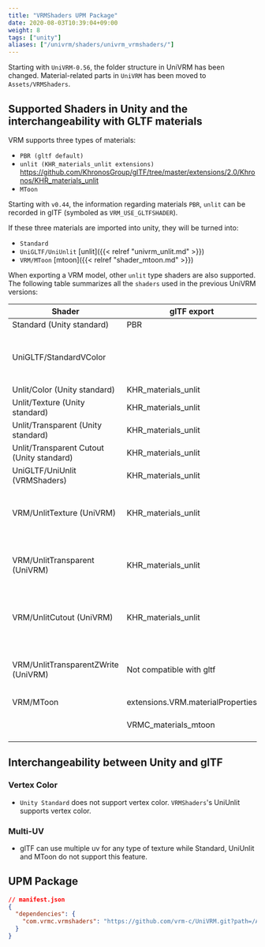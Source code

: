 ```yaml
---
title: "VRMShaders UPM Package"
date: 2020-08-03T10:39:04+09:00
weight: 8
tags: ["unity"]
aliases: ["/univrm/shaders/univrm_vrmshaders/"]
---
```


Starting with `UniVRM-0.56`, the folder structure in UniVRM has been changed.
Material-related parts in `UniVRM` has been moved to `Assets/VRMShaders`.

## Supported Shaders in Unity and the interchangeability with GLTF materials

VRM supports three types of materials:

* `PBR (gltf default)`
* `unlit (KHR_materials_unlit extensions)` https://github.com/KhronosGroup/glTF/tree/master/extensions/2.0/Khronos/KHR_materials_unlit
* `MToon`

Starting with `v0.44`, the information regarding materials `PBR`, `unlit` can be recorded in glTF (symboled as `VRM_USE_GLTFSHADER`).

If these three materials are imported into unity, they will be turned into:

* `Standard`
* `UniGLTF/UniUnlit` [unlit]({{< relref "univrm_unlit.md" >}})
* `VRM/MToon` [mtoon]({{< relref "shader_mtoon.md" >}})

When exporting a VRM model, other `unlit` type shaders are also supported.  
The following table summarizes all the `shaders` used in the previous UniVRM versions:

| Shader                                    | glTF export                       | import           | comment                                                                                            |
|-------------------------------------------|-----------------------------------|------------------|----------------------------------------------------------------------------------------------------|
| Standard (Unity standard)                 | PBR                               | Standard         |                                                                                                    |
| UniGLTF/StandardVColor                    |                                   |                  | was removed in v0.xx.0. Please use UniUnlit instead                                                |
| Unlit/Color (Unity standard)              | KHR_materials_unlit               | UniGLTF/UniUnlit |                                                                                                    |
| Unlit/Texture (Unity standard)            | KHR_materials_unlit               | UniGLTF/UniUnlit |                                                                                                    |
| Unlit/Transparent (Unity standard)        | KHR_materials_unlit               | UniGLTF/UniUnlit |                                                                                                    |
| Unlit/Transparent Cutout (Unity standard) | KHR_materials_unlit               | UniGLTF/UniUnlit |                                                                                                    |
| UniGLTF/UniUnlit (VRMShaders)             | KHR_materials_unlit               | UniGLTF/UniUnlit |                                                                                                    |
| VRM/UnlitTexture (UniVRM)                 | KHR_materials_unlit               | UniGLTF/UniUnlit | was removed in v0.76.0. Please use UniUnlit instead                                                |
| VRM/UnlitTransparent (UniVRM)             | KHR_materials_unlit               | UniGLTF/UniUnlit | was removed in v0.76.0. Please use UniUnlit instead                                                |
| VRM/UnlitCutout (UniVRM)                  | KHR_materials_unlit               | UniGLTF/UniUnlit | was removed in v0.76.0. Please use UniUnlit instead                                                |
| VRM/UnlitTransparentZWrite (UniVRM)       | Not compatible with gltf          |                  | was removed in v0.76.0. Please use MToon instead.                                                  |
| VRM/MToon                                 | extensions.VRM.materialProperties | VRM/MToon        |                                                                                                    |
|                                           | VRMC_materials_mtoon              |                  | VRM 1.0's MToon (in development)                                                                   |

## Interchangeability between Unity and glTF
### Vertex Color

* `Unity Standard` does not support vertex color. `VRMShaders`'s UniUnlit supports vertex color.

### Multi-UV

* glTF can use multiple uv for any type of texture while Standard, UniUnlit and MToon do not support this feature.

## UPM Package

```json
// manifest.json
{
  "dependencies": {
    "com.vrmc.vrmshaders": "https://github.com/vrm-c/UniVRM.git?path=/Assets/VRMShaders#v0.76.0",
  }
}
```
